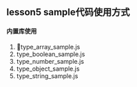 ## lesson5 sample代码使用方式

#### 内置库使用

1. type_array_sample.js
2. type_boolean_sample.js
3. type_number_sample.js
4. type_object_sample.js
5. type_string_sample.js